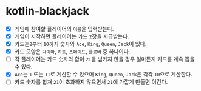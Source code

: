 # kotlin-blackjack

- [x] 게임에 참여할 플레이어의 `이름`을 입력받는다.
- [x] 게임이 시작하면 플레이어는 카드 `2`장을 지급받는다.
- [x] 카드는`2`부터 `10`까지 숫자와 `Ace`, `King`, `Queen`, `Jack`이 있다.
- [x] 카드 모양은 `다이아`, `하트`, `스페이드`, `클로버` 중 하나이다.
- [ ] 각 플레이어는 카드 숫자의 합이 `21`을 넘카지 않을 경우 얼마든지 카드를 계속 뽑을 수 있다.
- [x] `Ace`는 `1` 또는 `11`로 계산할 수 있으며 `King`, `Queen`, `Jack`은 각각 `10`으로 계산한다.
- [ ] 카드 숫자를 합쳐 `21`이 초과하지 않으면서 `21`에 가깝게 만들면 이긴다.
